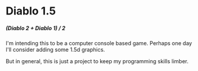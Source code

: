 # Diablo 1.5
##### (Diablo 2 + Diablo 1) / 2

I'm intending this to be a computer console based game. Perhaps one day I'll consider adding some 1.5d graphics.

But in general, this is just a project to keep my programming skills limber.
